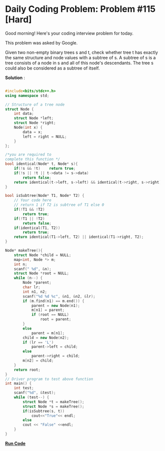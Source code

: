 
# Daily Coding Problem: Problem #115 [Hard]

Good morning! Here's your coding interview problem for today.

This problem was asked by Google.

Given two non-empty binary trees s and t, check whether tree t has exactly the same structure and node values with a subtree of s. A subtree of s is a tree consists of a node in s and all of this node's descendants. The tree s could also be considered as a subtree of itself.

**Solution** :

```cpp

#include<bits/stdc++.h>
using namespace std;

// Structure of a tree node
struct Node {
    int data;
    struct Node *left;
    struct Node *right;
    Node(int x) {
        data = x;
        left = right = NULL;
    }
};

/*you are required to
complete this function */
bool identical(Node* t, Node* s){
    if(!s && !t)    return true;
    if(!s || !t || t->data != s->data)
        return false;
    return identical(t->left, s->left) && identical(t->right, s->right);
}

bool isSubtree(Node* T1, Node* T2) {
    // Your code here
    // return 1 if T2 is subtree of T1 else 0
    if(!T1 && !T2)
        return true;
    if(!T1 || !T2)
        return false;
    if(identical(T1, T2))
        return true;
    return identical(T1->left, T2) || identical(T1->right, T2);
}

Node* makeTree(){
    struct Node *child = NULL;
    map<int, Node *> m;
    int n;
    scanf(" %d", &n);
    struct Node *root = NULL;
    while (n--) {
        Node *parent;
        char lr;
        int n1, n2;
        scanf("%d %d %c", &n1, &n2, &lr);
        if (m.find(n1) == m.end()) {
            parent = new Node(n1);
            m[n1] = parent;
            if (root == NULL) 
                root = parent;
        } 
        else
            parent = m[n1];
        child = new Node(n2);
        if (lr == 'L')
            parent->left = child;
        else
            parent->right = child;
        m[n2] = child;
    }
    return root;
}
// Driver program to test above function
int main() {
    int test;
    scanf("%d", &test);
    while (test--) {
        struct Node *t = makeTree();
        struct Node *s = makeTree();
        if(isSubtree(s, t))
            cout<<"True"<< endl;
        else
        cout << "False" <<endl;
    }
}

```

**[Run Code](https://ide.geeksforgeeks.org/KjWnNb2vy9)**